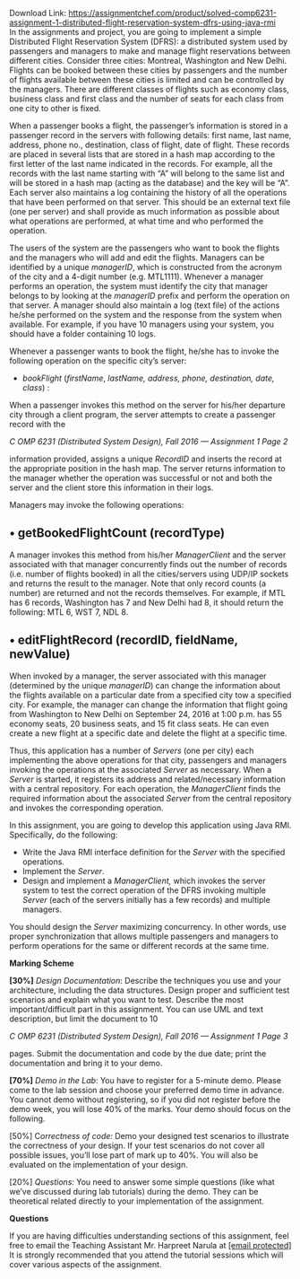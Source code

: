 Download Link: https://assignmentchef.com/product/solved-comp6231-assignment-1-distributed-flight-reservation-system-dfrs-using-java-rmi
<br>
In the assignments and project, you are going to implement a simple Distributed Flight Reservation System (DFRS): a distributed system used by passengers and managers to make and manage flight reservations between different cities. Consider three cities: Montreal, Washington and New Delhi. Flights can be booked between these cities by passengers and the number of flights available between these cities is limited and can be controlled by the managers. There are different classes of flights such as economy class, business class and first class and the number of seats for each class from one city to other is fixed.




When a passenger books a flight, the passenger’s information is stored in a passenger record in the servers with following details: first name, last name, address, phone no., destination, class of flight, date of flight. These records are placed in several lists that are stored in a hash map according to the first letter of the last name indicated in the records. For example, all the records with the last name starting with “A” will belong to the same list and will be stored in a hash map (acting as the database) and the key will be “A”. Each server also maintains a log containing the history of all the operations that have been performed on that server. This should be an external text file (one per server) and shall provide as much information as possible about what operations are performed, at what time and who performed the operation.




The users of the system are the passengers who want to book the flights and the managers who will add and edit the flights. Managers can be identified by a unique <em>managerID</em>, which is constructed from the acronym of the city and a 4-digit number (e.g. MTL1111). Whenever a manager performs an operation, the system must identify the city that manager belongs to by looking at the <em>managerID </em>prefix and perform the operation on that server. A manager should also maintain a log (text file) of the actions he/she performed on the system and the response from the system when available. For example, if you have 10 managers using your system, you should have a folder containing 10 logs.




Whenever a passenger wants to book the flight, he/she has to invoke the following operation on the specific city’s server:

<ul>

 <li><em>bookFlight </em>(<em>firstName</em>, <em>lastName, address, phone, destination, date, class</em>) :</li>

</ul>

When a passenger invokes this method on the server for his/her departure city through a client program, the server attempts to create a passenger record<em>  </em>with the

<em>C</em> <em>OMP 6231 (Distributed System Design), Fall 2016 — Assignment 1                                        Page 2</em>

information provided, assigns a unique <em>RecordID </em>and inserts the record at the appropriate position in the hash map. The server returns information to the manager whether the operation was successful or not and both the server and the client store this information in their logs.

Managers may invoke the following operations:

<h2>•     getBookedFlightCount (recordType)</h2>

A manager invokes this method from his/her <em>ManagerClient </em>and the server associated with that manager concurrently finds out the number of records (i.e. number of flights booked) in all the cities/servers using UDP/IP sockets and returns the result to the manager. Note that only record counts (a number) are returned and not the records themselves. For example, if MTL has 6 records, Washington has 7 and New Delhi had 8, it should return the following: MTL 6, WST 7, NDL 8.

<h2>•     editFlightRecord (recordID, fieldName, newValue)</h2>

When invoked by a manager, the server associated with this manager (determined by the unique <em>managerID</em>) can change the information about the flights available on a particular date from a specified city tow a specified city. For example, the manager can change the information that flight going from Washington to New Delhi on September 24, 2016 at 1:00 p.m. has 55 economy seats, 20 business seats, and 15 fit class seats. He can even create a new flight at a specific date and delete the flight at a specific time.

<em> </em>

Thus, this application has a number of <em>Servers </em>(one per city) each implementing the above operations for that city, passengers and managers invoking the operations at the associated <em>Server </em>as necessary. When a <em>Server </em>is started, it registers its address and related/necessary information with a central repository. For each operation, the <em>ManagerClient </em>finds the required information about the associated <em>Server </em>from the central repository and invokes the corresponding operation.




In this assignment, you are going to develop this application using Java RMI. Specifically, do the following:

<ul>

 <li>Write the Java RMI interface definition for the <em>Server </em>with the specified operations.</li>

 <li>Implement the <em>Server</em>.</li>

 <li>Design and implement a <em>ManagerClient, </em>which invokes the server system to test the correct operation of the DFRS invoking multiple <em>Server </em>(each of the servers initially has a few records) and multiple managers.</li>

</ul>

You should design the <em>Server </em>maximizing concurrency. In other words, use proper synchronization that allows multiple passengers and managers to perform operations for the same or different records at the same time.

<strong> </strong>

<strong>Marking Scheme </strong>

<strong>[30%]</strong>  <em>Design Documentation</em>: Describe the techniques you use and your architecture, including the data structures. Design proper and sufficient test scenarios and explain what you want to test. Describe the most important/difficult part in this assignment. You can use UML and text description, but limit the document to 10

<em>C</em> <em>OMP 6231 (Distributed System Design), Fall 2016 — Assignment 1                                        Page 3</em>

pages. Submit the documentation and code by the due date; print the documentation and bring it to your demo.

<strong>[70%]</strong> <em>Demo in the Lab</em>: You have to register for a 5-minute demo. Please come to the lab session and choose your preferred demo time in advance. You cannot demo without registering, so if you did not register before the demo week, you will lose  40% of the marks. Your demo should focus on the following.

[50%] C<em>orrectness of code:</em> Demo your designed test scenarios to illustrate the correctness of your design. If your test scenarios do not cover all possible issues, you’ll lose part of mark up to 40%. You will also be evaluated on            the implementation of your design.

[20%] <em>Questions:</em> You need to answer some simple questions (like what we’ve discussed during lab tutorials) during the demo. They can be theoretical related directly to your implementation of the assignment.




<strong>Questions </strong>

If you are having difficulties understanding sections of this assignment, feel free to email the Teaching Assistant Mr. Harpreet Narula at <a href="/cdn-cgi/l/email-protection" class="__cf_email__" data-cfemail="ed858c9f9d9f888899838c9f98818cddddd8ad8a808c8481c38e8280c3">[email protected]</a> It is strongly recommended that you attend the tutorial sessions which will cover various aspects of the assignment.